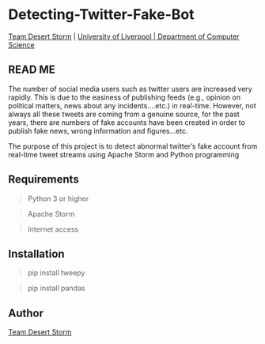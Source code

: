 # Detecting-Twitter-Fake-Bot
[Team Desert Storm](https://github.com/Desert-Storm-5) | [University of Liverpool | Department of Computer Science](https://www.liverpool.ac.uk/computer-science/)

## READ ME 

The number of social media users such as twitter users are increased very rapidly. 
This is due to the easiness of publishing feeds (e.g., opinion on political matters, news about any incidents….etc.) in real-time.
However, not always all these tweets are coming from a genuine source, for the past years, there are numbers of fake accounts have been created in order to publish fake news, wrong information and figures…etc. 

The purpose of this project is to detect abnormal twitter’s fake account from real-time tweet streams using Apache Storm and Python programming

## Requirements

> Python 3 or higher

> Apache Storm

> Internet access

## Installation

> pip install tweepy

> pip install pandas

## Author

[Team Desert Storm](https://github.com/Desert-Storm-5)
